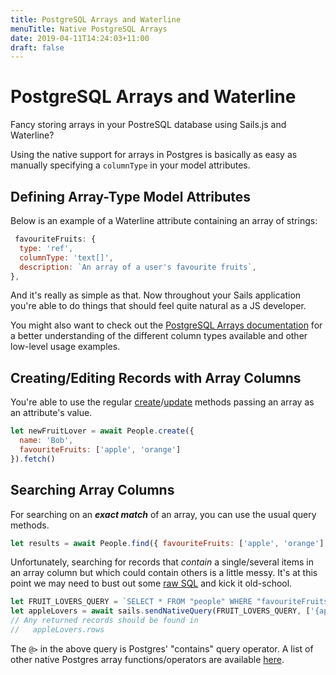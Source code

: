 ```yaml
---
title: PostgreSQL Arrays and Waterline
menuTitle: Native PostgreSQL Arrays
date: 2019-04-11T14:24:03+11:00
draft: false
---
```


# PostgreSQL Arrays and Waterline

Fancy storing arrays in your PostreSQL database using Sails.js and Waterline?

Using the native support for arrays in Postgres is basically as easy as manually specifying a `columnType` in your model attributes.

## Defining Array-Type Model Attributes
Below is an example of a Waterline attribute containing an array of strings:
```js
 favouriteFruits: {
  type: 'ref',
  columnType: 'text[]',
  description: `An array of a user's favourite fruits`,
},
```

And it's really as simple as that. Now throughout your Sails application you're able to do things that should feel quite natural as a JS developer.

You might also want to check out the [PostgreSQL Arrays documentation](https://www.postgresql.org/docs/10/arrays.html)
for a better understanding of the different column types available and other low-level usage examples.

## Creating/Editing Records with Array Columns
You're able to use the regular [create](https://sailsjs.com/documentation/reference/waterline-orm/models/create)/[update](https://sailsjs.com/documentation/reference/waterline-orm/models/update) methods passing an array as an attribute's value.
```js
let newFruitLover = await People.create({
  name: 'Bob',
  favouriteFruits: ['apple', 'orange']
}).fetch()
```

## Searching Array Columns
For searching on an ***exact match*** of an array, you can use the usual query methods.
```js
let results = await People.find({ favouriteFruits: ['apple', 'orange'] })
```

Unfortunately, searching for records that *contain* a single/several items in an array column but which could contain others is a little messy.
It's at this point we may need to bust out some [raw SQL](https://sailsjs.com/documentation/reference/waterline-orm/datastores/send-native-query) and kick it old-school.
```js
let FRUIT_LOVERS_QUERY = `SELECT * FROM "people" WHERE "favouriteFruits" @> $1`;
let appleLovers = await sails.sendNativeQuery(FRUIT_LOVERS_QUERY, ['{apple}']);
// Any returned records should be found in
//   appleLovers.rows
```
The `@>` in the above query is Postgres' "contains" query operator. A list of other native Postgres array functions/operators are available [here](https://www.postgresql.org/docs/10/functions-array.html).
